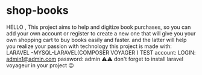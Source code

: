 # shop-books
HELLO ,
This project aims to help and digitize book purchases, so you can add your own account or register to create a new one that will give you your own shopping cart to buy books easily and faster. and the latter will help you realize your passion with technology
this project is made with: LARAVEL -MYSQL-LARAVEL(COMPOSER VOYAGER )
TEST account: LOGIN: admin1@admin.com password: admin
⚠⚠ don't forget to install laravel voyageur in your project 😉
